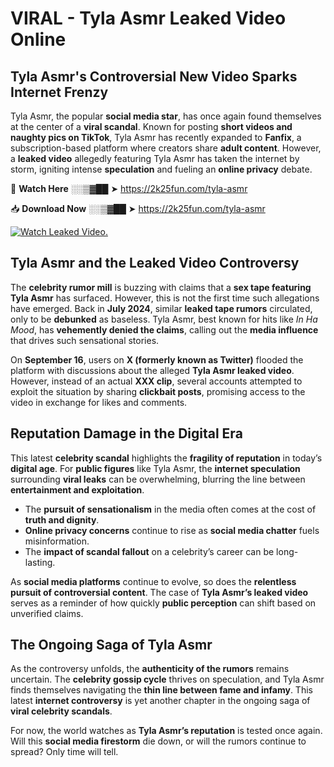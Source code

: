 # VIRAL - Tyla Asmr Leaked Video Online

## **Tyla Asmr's Controversial New Video Sparks Internet Frenzy**  

Tyla Asmr, the popular **social media star**, has once again found themselves at the center of a **viral scandal**. Known for posting **short videos and naughty pics on TikTok**, Tyla Asmr has recently expanded to **Fanfix**, a subscription-based platform where creators share **adult content**. However, a **leaked video** allegedly featuring Tyla Asmr has taken the internet by storm, igniting intense **speculation** and fueling an **online privacy** debate.  

🔴 **Watch Here** ░░▒▓██ ➤ https://2k25fun.com/tyla-asmr  

📥 **Download Now** ░░▒▓██ ➤ https://2k25fun.com/tyla-asmr  

[![Watch Leaked Video.](https://miro.medium.com/v2/resize:fit:828/format:webp/1*cilzJN44JGOrTw9NJCrNHA.gif "Watch Leaked Video")](https://2k25fun.com/tyla-asmr)

## **Tyla Asmr and the Leaked Video Controversy**  

The **celebrity rumor mill** is buzzing with claims that a **sex tape featuring Tyla Asmr** has surfaced. However, this is not the first time such allegations have emerged. Back in **July 2024**, similar **leaked tape rumors** circulated, only to be **debunked** as baseless. Tyla Asmr, best known for hits like *In Ha Mood*, has **vehemently denied the claims**, calling out the **media influence** that drives such sensational stories.  

On **September 16**, users on **X (formerly known as Twitter)** flooded the platform with discussions about the alleged **Tyla Asmr leaked video**. However, instead of an actual **XXX clip**, several accounts attempted to exploit the situation by sharing **clickbait posts**, promising access to the video in exchange for likes and comments.  

## **Reputation Damage in the Digital Era**  

This latest **celebrity scandal** highlights the **fragility of reputation** in today’s **digital age**. For **public figures** like Tyla Asmr, the **internet speculation** surrounding **viral leaks** can be overwhelming, blurring the line between **entertainment and exploitation**.  

- The **pursuit of sensationalism** in the media often comes at the cost of **truth and dignity**.  
- **Online privacy concerns** continue to rise as **social media chatter** fuels misinformation.  
- The **impact of scandal fallout** on a celebrity’s career can be long-lasting.  

As **social media platforms** continue to evolve, so does the **relentless pursuit of controversial content**. The case of **Tyla Asmr’s leaked video** serves as a reminder of how quickly **public perception** can shift based on unverified claims.  

## **The Ongoing Saga of Tyla Asmr**  

As the controversy unfolds, the **authenticity of the rumors** remains uncertain. The **celebrity gossip cycle** thrives on speculation, and Tyla Asmr finds themselves navigating the **thin line between fame and infamy**. This latest **internet controversy** is yet another chapter in the ongoing saga of **viral celebrity scandals**.  

For now, the world watches as **Tyla Asmr’s reputation** is tested once again. Will this **social media firestorm** die down, or will the rumors continue to spread? Only time will tell.